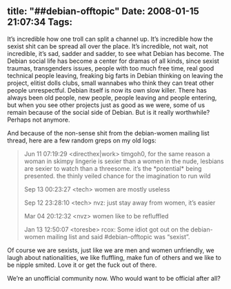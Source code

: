 title: "##debian-offtopic"
Date: 2008-01-15 21:07:34
Tags: 
---
<p>It&#8217;s incredible how one troll can split a channel up. It&#8217;s incredible how the sexist shit can be spread all over the place. It&#8217;s incredible, not wait, not incredible, it&#8217;s sad, sadder and sadder, to see what Debian has become. The Debian social life has become a center for dramas of all kinds, since sexist traumas, transgenders issues, people with too much free time, real good technical people leaving, freaking big farts in Debian thinking on leaving the project, elitist dolls clubs, small wannabes who think they can treat other people unrespectful. Debian itself is now its own slow killer. There has always been old people, new people, people leaving and people entering, but when you see other projects just as good as we were, some of us remain because of the social side of Debian. But is it really worthwhile? Perhaps not anymore.

And because of the non-sense shit from the debian-women mailing list thread, here are a few random greps on my old logs:
</p>
<blockquote> Jun 11&#160;07:19:29 &lt;directhex|work&gt;        timgoh0, for the same reason a woman in skimpy lingerie is sexier than a women in the nude, lesbians are sexier to watch than a threesome. it&#8217;s the *potential* being presented. the thinly veiled chance for the imagination to run wild

Sep 13&#160;00:23:27 &lt;tech&gt;  women are mostly useless

Sep 12&#160;23:28:10 &lt;tech&gt;  nvz: just stay away from women, it&#8217;s easier

Mar 04&#160;20:12:32 &lt;nvz&gt;   women like to be refluffled

Jan 13&#160;12:50:07 &lt;toresbe&gt;       rcox: Some idiot got out on the debian-women mailing list and said #debian-offtopic was &#8220;sexist&#8221;.</blockquote>
<p>
Of course we are sexists, just like we are men and women unfriendly, we laugh about nationalities, we like fluffling, make fun of others and we like to be nipple smited. Love it or get the fuck out of there.

We&#8217;re an unofficial community now. Who would want to be official after all? </p>

